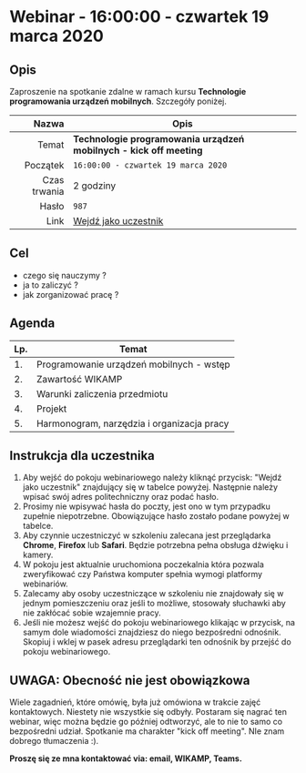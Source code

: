 # Webinar - 16:00:00 - czwartek 19 marca 2020

## Opis

Zaproszenie na spotkanie zdalne w ramach kursu **Technologie programowania urządzeń mobilnych**. Szczegóły poniżej.

|        Nazwa | Opis                                                                |
| -----------: | ------------------------------------------------------------------- |
|        Temat | **Technologie programowania urządzeń mobilnych - kick off meeting** |
|     Początek | `16:00:00 - czwartek 19 marca 2020`                                 |
| Czas trwania | 2 godziny                                                           |
|        Hasło | `987`                                                               |
|         Link | [Wejdź jako uczestnik](https://edu.p.lodz.pl/webinary3)             |

## Cel

- czego się nauczymy ?
- ja to zaliczyć ?
- jak zorganizować pracę ?

## Agenda

| Lp. | Temat                                      |
| --- | ------------------------------------------ |
| 1.  | Programowanie urządzeń mobilnych - wstęp   |
| 2.  | Zawartość WIKAMP                           |
| 3.  | Warunki zaliczenia przedmiotu              |
| 4.  | Projekt                                    |
| 5.  | Harmonogram, narzędzia i organizacja pracy |

## Instrukcja dla uczestnika

1. Aby wejść do pokoju webinariowego należy kliknąć przycisk: "Wejdź jako uczestnik" znajdujący się w tabelce powyżej. Następnie należy wpisać swój adres politechniczny oraz podać hasło.
1. Prosimy nie wpisywać hasła do poczty, jest ono w tym przypadku zupełnie niepotrzebne. Obowiązujące hasło zostało podane powyżej w tabelce.
1. Aby czynnie uczestniczyć w szkoleniu zalecana jest przeglądarka **Chrome**, **Firefox** lub **Safari**. Będzie potrzebna pełna obsługa dźwięku i kamery.
1. W pokoju jest aktualnie uruchomiona poczekalnia która pozwala zweryfikować czy Państwa komputer spełnia wymogi platformy webinariów.
1. Zalecamy aby osoby uczestniczące w szkoleniu nie znajdowały się w jednym pomieszczeniu oraz jeśli to możliwe, stosowały słuchawki aby nie zakłócać sobie wzajemnie pracy.
1. Jeśli nie możesz wejść do pokoju webinariowego klikając w przycisk, na samym dole wiadomości znajdziesz do niego bezpośredni odnośnik. Skopiuj i wklej w pasek adresu przeglądarki ten odnośnik by przejść do pokoju webinariowego.

## UWAGA: Obecność nie jest obowiązkowa

Wiele zagadnień, które omówię, była już omówiona w trakcie zajęć kontaktowych. Niestety nie wszystkie się odbyły. Postaram się nagrać ten webinar, więc można będzie go później odtworzyć, ale to nie to samo co bezpośredni udział. Spotkanie ma charakter "kick off meeting". NIe znam dobrego tłumaczenia :).

**Proszę się ze mna kontaktować via: email, WIKAMP, Teams.**


